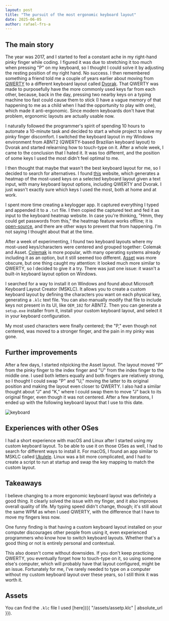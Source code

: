 ```yaml
---
layout: post
title: "The pursuit of the most ergonomic keyboard layout"
date: 2025-06-05
author: rafael-frs-a
---
```

## The main story

The year was 2017, and I started to feel a constant ache in my right-hand pinky finger while coding. I figured it was due to stretching it too much when pressing "P" on my keyboard, so I thought I could solve it by adjusting the resting position of my right hand. No success. I then remembered something a friend told me a couple of years earlier about moving from [QWERTY](https://en.wikipedia.org/wiki/QWERTY) to a different keyboard layout called [Dvorak](https://en.wikipedia.org/wiki/Dvorak_keyboard_layout). That QWERTY was made to purposefully have the more commonly used keys far from each other, because, back in the day, pressing two nearby keys on a typing machine too fast could cause them to stick (I have a vague memory of that happening to me as a child when I had the opportunity to play with one), which made it anti-ergonomic. Since modern keyboards don't have that problem, ergonomic layouts are actually usable now.

I naturally followed the programmer's spirit of spending 10 hours to automate a 10-minute task and decided to start a whole project to solve my pinky finger discomfort. I switched the keyboard layout in my Windows environment from ABNT2 (QWERTY-based Brazilian keyboard layout) to Dvorak and started relearning how to touch-type on it. After a whole week, I came to the conclusion that I hated it. It was too different, and the position of some keys I used the most didn't feel optimal to me.

I then thought that maybe that wasn't the best keyboard layout for me, so I decided to search for alternatives. I found [this](https://www.patrick-wied.at/projects/heatmap-keyboard/) website, which generates a heatmap of the most-used keys on a selected keyboard layout given a text input, with many keyboard layout options, including QWERTY and Dvorak. I just wasn't exactly sure which keys I used the most, both at home and at work.

I spent more time creating a keylogger app. It captured everything I typed and appended it to a `.txt` file. I then copied the captured text and fed it as input to the keyboard heatmap website. In case you're thinking, "Hmm, they could get passwords from this," the heatmap feature works offline; it is [open-source](https://github.com/pa7/Keyboard-Heatmap), and there are other ways to prevent that from happening. I'm not saying I thought about that at the time.

After a week of experimenting, I found two keyboard layouts where my most-used keys/characters were centered and grouped together: Colemak and Asset. [Colemak](https://en.wikipedia.org/wiki/Colemak) is more popular, with many operating systems already including it as an option, but it still seemed too different. [Asset](https://millikeys.sourceforge.net/asset/) was more obscure, but one thing caught my attention: it looked much more similar to QWERTY, so I decided to give it a try. There was just one issue: it wasn't a built-in keyboard layout option on Windows.

I searched for a way to install it on Windows and found about Microsoft Keyboard Layout Creator (MSKLC). It allows you to create a custom keyboard layout by defining the characters you want on each physical key, generating a `.klc` text file. You can also manually modify that file to include keys not present in its UI, like `OEM_102` for ABNT2. Then you can generate a `setup.exe` installer from it, install your custom keyboard layout, and select it in your keyboard configuration.

My most used characters were finally centered; the "P," even though not centered, was moved to a stronger finger, and the pain in my pinky was gone.

## Further improvements

After a few days, I started nitpicking the Asset layout. The layout moved "P" from the pinky finger to the index finger and "U" from the index finger to the middle one. I used both letters equally and both fingers are relatively strong, so I thought I could swap "P" and "U," moving the latter to its original position and making the layout even closer to QWERTY. I also had a similar thought about "J" and "K," where I could swap them to move "J" back to its original finger, even though it was not centered. After a few iterations, I ended up with the following keyboard layout that I use to this date.

![keyboard](https://github.com/user-attachments/assets/ccebbef8-6033-49b3-804c-f396092a084f)

## Experiences with other OSes

I had a short experience with macOS and Linux after I started using my custom keyboard layout. To be able to use it on those OSes as well, I had to search for different ways to install it. For macOS, I found an app similar to MSKLC called [Ukulele](https://software.sil.org/ukelele/). Linux was a bit more complicated, and I had to create a script to run at startup and swap the key mapping to match the custom layout.

## Takeaways

I believe changing to a more ergonomic keyboard layout was definitely a good thing. It clearly solved the issue with my finger, and it also improves overall quality of life. My typing speed didn't change, though; it's still about the same WPM as when I used QWERTY, with the difference that I have to move my fingers less now.

One funny finding is that having a custom keyboard layout installed on your computer discourages other people from using it, even experienced programmers who know how to switch keyboard layouts. Whether that's a good thing or not is entirely personal and contextual.

This also doesn't come without downsides. If you don't keep practicing QWERTY, you eventually forget how to touch-type on it, so using someone else's computer, which will probably have that layout configured, might be an issue. Fortunately for me, I've rarely needed to type on a computer without my custom keyboard layout over these years, so I still think it was worth it.

## Assets

You can find the `.klc` file I used [here]({{ "/assets/assetp.klc" | absolute_url }}).
